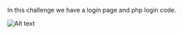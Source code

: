 In this challenge we have a login page and php login code.

![Alt text](https://github.com/DejanJS/picoCTF-Writeups/blob/master/09.The%20Vault/loginphp.png)